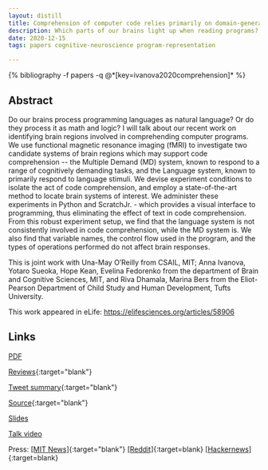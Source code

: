 ```yaml
---
layout: distill
title: Comprehension of computer code relies primarily on domain-general executive brain regions
description: Which parts of our brains light up when reading programs? Is it the language region? Are programs treated as natural languages by the brain? Turns out, no.
date: 2020-12-15
tags: papers cognitive-neuroscience program-representation

---
```

<div class="publications">
    {% bibliography -f papers -q @*[key=ivanova2020comprehension]* %}
</div>

## Abstract 
Do our brains process programming languages as natural language? Or do they process it as math and logic?
I will talk about our recent work on identifying brain regions involved in comprehending computer programs. 
We use functional magnetic resonance imaging (fMRI) to investigate two candidate systems of brain regions which may support code comprehension -- the Multiple Demand (MD) system, known to respond to a range of cognitively demanding tasks, and the Language system, known to primarily respond to language stimuli.
We devise experiment conditions to isolate the act of code comprehension, and employ a state-of-the-art method to locate brain systems of interest. We administer these experiments in Python and ScratchJr. - which provides a visual interface to programming, thus eliminating the effect of text in code comprehension.
From this robust experiment setup, we find that the language system is not consistently involved in code comprehension, while the MD system is. We also find that variable names, the control flow used in the program, and the types of operations performed do not affect brain responses.

This is joint work with Una-May O’Reilly from CSAIL, MIT; Anna Ivanova, Yotaro Sueoka, Hope Kean, Evelina Fedorenko from the department of Brain and Cognitive Sciences, MIT, and Riva Dhamala, Marina Bers from the Eliot-Pearson Department of Child Study and Human Development, Tufts University.

This work appeared in eLife: https://elifesciences.org/articles/58906

## Links
[PDF](/assets/papers/elife_20.pdf)

[Reviews](https://elifesciences.org/articles/58906){:target="blank"}

[Tweet summary](https://twitter.com/ShashankSrikant/status/1251881636737605638){:target="blank"}

[Source](https://github.com/ALFA-group/neural-program-comprehension){:target="blank"}

[Slides](#)

[Talk video](https://www.youtube.com/watch?v=3tuhyQR2L0I)

Press: [[MIT News]](https://news.mit.edu/2020/brain-reading-computer-code-1215){:target="blank"} 
[[Reddit]](https://www.reddit.com/r/linguistics/comments/ke4r84/mit_study_reading_computer_code_doesnt_activate/){:target=blank} 
[[Hackernews]](https://news.ycombinator.com/item?id=25434854){:target=blank}
